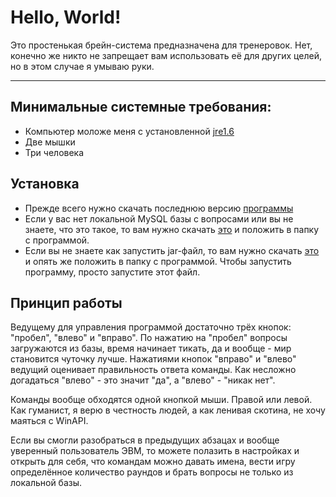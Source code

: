 # Hello, World!

Это простенькая брейн-система предназначена для тренеровок. Нет, конечно же никто не запрещает вам использовать её для других целей, но в этом случае я умываю руки.
***

## Минимальные системные требования:
* Компьютер моложе меня с установленной [jre1.6](http://www.oracle.com/technetwork/java/javase/downloads/index.html)
* Две мышки
* Три человека

## Установка
* Прежде всего нужно скачать последнюю версию [программы](https://github.com/downloads/4qwee/brainGameTrainer/brainGameTrainer.jar)
* Если у вас нет локальной MySQL базы с вопросами или вы не знаете, что это такое, то вам нужно скачать [это](https://github.com/downloads/4qwee/brainGameTrainer/main.db) и положить в папку с программой.
* Если вы не знаете как запустить jar-файл, то вам нужно скачать [это](https://github.com/downloads/4qwee/brainGameTrainer/BrainGameTrainer.bat) и опять же положить в папку с программой. Чтобы запустить программу, просто запустите этот файл.

## Принцип работы
Ведущему для управления программой достаточно трёх кнопок: "пробел", "влево" и "вправо". По нажатию на "пробел" вопросы загружаются из базы, время начинает тикать, да и вообще - мир становится чуточку лучше. Нажатиями кнопок "вправо" и "влево" ведущий оценивает правильность ответа команды. Как несложно догадаться "влево" - это значит "да", а "влево" - "никак нет".

Команды вообще обходятся одной кнопкой мыши. Правой или левой. Как гуманист, я верю в честность людей, а как ленивая скотина, не хочу маяться с WinAPI.

Если вы смогли разобраться в предыдущих абзацах и вообще уверенный пользователь ЭВМ, то можете полазить в настройках и открыть для себя, что командам можно давать имена, вести игру определённое количество раундов и брать вопросы не только из локальной базы.